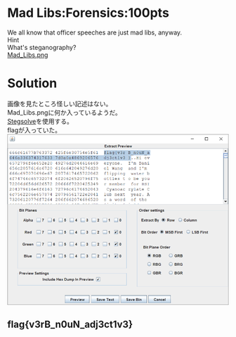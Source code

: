# Mad Libs:Forensics:100pts
We all know that officer speeches are just mad libs, anyway.  
Hint  
What's steganography?  
[Mad_Libs.png](Mad_Libs.png)  

# Solution
画像を見たところ怪しい記述はない。  
Mad_Libs.pngに何か入っているようだ。  
[Stegsolve](http://www.caesum.com/handbook/Stegsolve.jar)を使用する。  
flagが入っていた。
![image.png](image.png)  

## flag{v3rB_n0uN_adj3ct1v3}